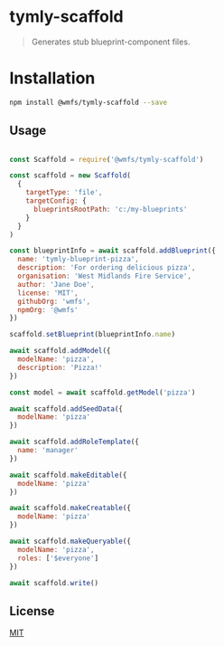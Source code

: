 # tymly-scaffold

> Generates stub blueprint-component files.

# Installation

``` bash
npm install @wmfs/tymly-scaffold --save
```

## <a name="Usage"></a> Usage

``` javascript

const Scaffold = require('@wmfs/tymly-scaffold')

const scaffold = new Scaffold(
  {
    targetType: 'file',
    targetConfig: {
      blueprintsRootPath: 'c:/my-blueprints'
    }
  }
)

const blueprintInfo = await scaffold.addBlueprint({
  name: 'tymly-blueprint-pizza',
  description: 'For ordering delicious pizza',
  organisation: 'West Midlands Fire Service',
  author: 'Jane Doe',
  license: 'MIT',
  githubOrg: 'wmfs',
  npmOrg: '@wmfs'
})

scaffold.setBlueprint(blueprintInfo.name)

await scaffold.addModel({
  modelName: 'pizza',
  description: 'Pizza!'
})

const model = await scaffold.getModel('pizza')

await scaffold.addSeedData({
  modelName: 'pizza'
})

await scaffold.addRoleTemplate({
  name: 'manager'
})

await scaffold.makeEditable({
  modelName: 'pizza'
})

await scaffold.makeCreatable({
  modelName: 'pizza'
})

await scaffold.makeQueryable({
  modelName: 'pizza',
  roles: ['$everyone']
})

await scaffold.write()


```

## <a name='license'></a>License
[MIT](https://github.com/wmfs/tymly-gatherer/blob/master/LICENSE)
